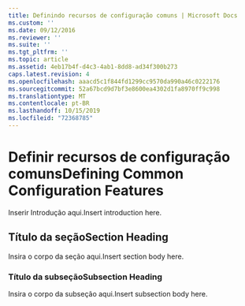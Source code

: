 ```yaml
---
title: Definindo recursos de configuração comuns | Microsoft Docs
ms.custom: ''
ms.date: 09/12/2016
ms.reviewer: ''
ms.suite: ''
ms.tgt_pltfrm: ''
ms.topic: article
ms.assetid: 4eb17b4f-d4c3-4ab1-8dd8-ad34f300b273
caps.latest.revision: 4
ms.openlocfilehash: aaacd5c1f844fd1299cc9570da990a46c0222176
ms.sourcegitcommit: 52a67bcd9d7bf3e8600ea4302d1fa8970ff9c998
ms.translationtype: MT
ms.contentlocale: pt-BR
ms.lasthandoff: 10/15/2019
ms.locfileid: "72368785"
---
```

# <a name="defining-common-configuration-features"></a><span data-ttu-id="ea8e0-102">Definir recursos de configuração comuns</span><span class="sxs-lookup"><span data-stu-id="ea8e0-102">Defining Common Configuration Features</span></span>

<span data-ttu-id="ea8e0-103">Inserir Introdução aqui.</span><span class="sxs-lookup"><span data-stu-id="ea8e0-103">Insert introduction here.</span></span>

## <a name="section-heading"></a><span data-ttu-id="ea8e0-104">Título da seção</span><span class="sxs-lookup"><span data-stu-id="ea8e0-104">Section Heading</span></span>

<span data-ttu-id="ea8e0-105">Insira o corpo da seção aqui.</span><span class="sxs-lookup"><span data-stu-id="ea8e0-105">Insert section body here.</span></span>

### <a name="subsection-heading"></a><span data-ttu-id="ea8e0-106">Título da subseção</span><span class="sxs-lookup"><span data-stu-id="ea8e0-106">Subsection Heading</span></span>

<span data-ttu-id="ea8e0-107">Insira o corpo da subseção aqui.</span><span class="sxs-lookup"><span data-stu-id="ea8e0-107">Insert subsection body here.</span></span>
